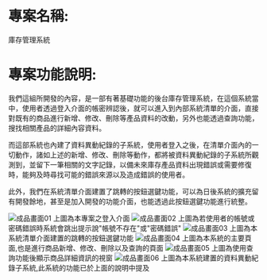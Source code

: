 # 專案名稱:
庫存管理系統
# 專案功能說明:
  我們這組所開發的內容，是一部有著基礎功能的後台庫存管理系統，在這個系統當中，使用者透過登入介面的帳密辨認後，就可以進入到內部系統清單的介面，直接對既有的商品進行新增、修改、刪除等產品資料的改動，另外也能透過查詢功能，搜找相關產品的詳細內容資料。

  而這部系統也內建了資料異動紀錄的子系統，使用者登入之後，在清單介面內的一切動作，諸如上述的新增、修改、刪除等動作，都將被資料異動紀錄的子系統所觀測到，並留下一筆相關的文字記錄，以備未來庫存產品資料出現錯誤或需要修復時，能夠及時尋找可能的錯誤來源以及造成錯誤的使用者。

  此外，我們在系統清單介面建置了跳轉的按鈕選鍵功能，可以為日後系統的擴充留有開發餘地，甚至是加入開發的功能介面，也能透過此按鈕選鍵功能進行統整。

![成品畫面01](https://github.com/Asherker/TeamProject/assets/55643879/93ef55e6-b67d-4e7f-b211-9eaf42633c48)
上圖為本專案之登入介面
![成品畫面02](https://github.com/Asherker/TeamProject/assets/55643879/0f6bc9ed-6564-4619-9cf0-2d309d8b16c7)
上圖為若使用者的帳號或密碼錯誤時系統會跳出提示說"帳號不存在"或"密碼錯誤"
![成品畫面03](https://github.com/Asherker/TeamProject/assets/55643879/f93f8149-90e5-450f-aaeb-93aa22b388e4)
上圖為本系統清單介面建置的跳轉的按鈕選鍵功能
![成品畫面04](https://github.com/Asherker/TeamProject/assets/55643879/112b900b-8fa8-4e22-822f-604634de4dc0)
上圖為本系統的主要頁面,也是進行商品新增、修改、刪除以及查詢的頁面
![成品畫面05](https://github.com/Asherker/TeamProject/assets/55643879/540cea22-f733-482c-bff6-0504c8fd962d)
上圖為使用查詢功能後顯示商品詳細資訊的視窗
![成品畫面06](https://github.com/Asherker/TeamProject/assets/55643879/e8ee41d0-e2f7-4096-a051-0de35d898ef5)
上圖為本系統建置的資料異動紀錄子系統,此系統的功能已於上面的說明中提及
